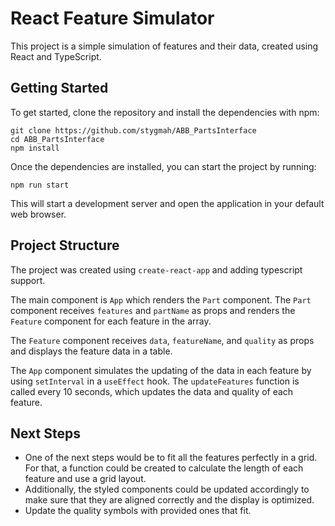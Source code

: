 

# React Feature Simulator

This project is a simple simulation of features and their data, created using React and TypeScript.

## Getting Started

To get started, clone the repository and install the dependencies with npm:


```
git clone https://github.com/stygmah/ABB_PartsInterface
cd ABB_PartsInterface
npm install

```

Once the dependencies are installed, you can start the project by running:

```npm run start```


This will start a development server and open the application in your default web browser.

## Project Structure

The project was created using `create-react-app` and adding typescript support.

The main component is `App` which renders the `Part` component. The `Part` component receives `features` and `partName` as props and renders the `Feature` component for each feature in the array.

The `Feature` component receives `data`, `featureName`, and `quality` as props and displays the feature data in a table.

The `App` component simulates the updating of the data in each feature by using `setInterval` in a `useEffect` hook. The `updateFeatures` function is called every 10 seconds, which updates the data and quality of each feature.

## Next Steps

- One of the next steps would be to fit all the features perfectly in a grid. For that, a function could be created to calculate the length of each feature and use a grid layout. 
- Additionally, the styled components could be updated accordingly to make sure that they are aligned correctly and the display is optimized.
- Update the quality symbols with provided ones that fit.

